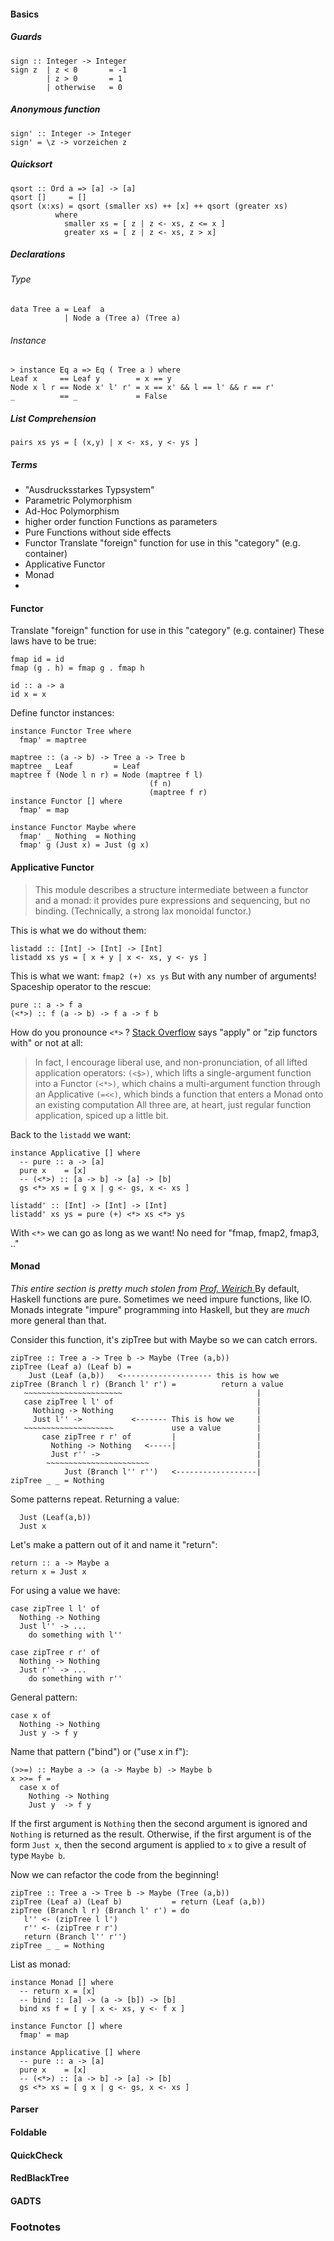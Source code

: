 #### Basics
##### Guards
```
sign :: Integer -> Integer
sign z  | z < 0       = -1
        | z > 0       = 1
        | otherwise   = 0
```
##### Anonymous function
```
sign' :: Integer -> Integer
sign' = \z -> vorzeichen z
```
##### Quicksort
```
qsort :: Ord a => [a] -> [a]
qsort []     = []
qsort (x:xs) = qsort (smaller xs) ++ [x] ++ qsort (greater xs)
          where
            smaller xs = [ z | z <- xs, z <= x ]
            greater xs = [ z | z <- xs, z > x]
```
##### Declarations
###### Type
```
data Tree a = Leaf  a
            | Node a (Tree a) (Tree a)
```
###### Instance
```
> instance Eq a => Eq ( Tree a ) where
Leaf x     == Leaf y        = x == y
Node x l r == Node x' l' r' = x == x' && l == l' && r == r'
_          == _             = False
```
##### List Comprehension
`pairs xs ys = [ (x,y) | x <- xs, y <- ys ]`


##### Terms
 - "Ausdrucksstarkes Typsystem"
 - Parametric Polymorphism
 - Ad-Hoc Polymorphism
 - higher order function
    Functions as parameters
 - Pure
   Functions without side effects
 - Functor
   Translate "foreign" function for use in this "category" (e.g. container)
 - Applicative Functor
 - Monad
 - 

#### Functor
Translate "foreign" function for use in this "category" (e.g. container)
These laws have to be true:
```
fmap id = id
fmap (g . h) = fmap g . fmap h

id :: a -> a
id x = x 
```

Define functor instances:
```
instance Functor Tree where
  fmap' = maptree

maptree :: (a -> b) -> Tree a -> Tree b
maptree _ Leaf         = Leaf
maptree f (Node l n r) = Node (maptree f l)
                               (f n)
                               (maptree f r)
instance Functor [] where
  fmap' = map

instance Functor Maybe where
  fmap' _ Nothing  = Nothing
  fmap' g (Just x) = Just (g x)

```
#### Applicative Functor
> This module describes a structure intermediate between a functor and a monad: it provides pure expressions and sequencing, but no binding. (Technically, a strong lax monoidal functor.)

This is what we do without them:
```
listadd :: [Int] -> [Int] -> [Int]
listadd xs ys = [ x + y | x <- xs, y <- ys ]
```
This is what we want: `fmap2 (+) xs ys`
But with any number of arguments!
Spaceship operator to the rescue:
```
pure :: a -> f a
(<*>) :: f (a -> b) -> f a -> f b
```
How do you pronounce `<*>` ? [Stack Overflow](https://stackoverflow.com/questions/3242361/haskell-how-is-pronounced) says "apply" or "zip functors with" or not at all:
> In fact, I encourage liberal use, and non-pronunciation, of all lifted application operators:
>   `(<$>)`, which lifts a single-argument function into a Functor
>   `(<*>)`, which chains a multi-argument function through an Applicative
>   `(=<<)`, which binds a function that enters a Monad onto an existing computation
> All three are, at heart, just regular function application, spiced up a little bit.

Back to the `listadd` we want:
```
instance Applicative [] where
  -- pure :: a -> [a]
  pure x    = [x]
  -- (<*>) :: [a -> b] -> [a] -> [b]
  gs <*> xs = [ g x | g <- gs, x <- xs ]

listadd' :: [Int] -> [Int] -> [Int]
listadd' xs ys = pure (+) <*> xs <*> ys 
```
With `<*>` we can go as long as we want! No need for "fmap, fmap2, fmap3, .."
#### Monad
*This entire section is pretty much stolen from [Prof. Weirich ](http://www.seas.upenn.edu/~cis552/13fa/lectures/stub/Monads.html)*
By default, Haskell functions are pure. Sometimes we need impure functions, like IO.
Monads integrate "impure" programming into Haskell, but they are *much* more general than that.

Consider this function, it's zipTree but with Maybe so we can catch errors.
```
zipTree :: Tree a -> Tree b -> Maybe (Tree (a,b))
zipTree (Leaf a) (Leaf b) = 
    Just (Leaf (a,b))   <-------------------- this is how we    
zipTree (Branch l r) (Branch l' r') =          return a value
   ~~~~~~~~~~~~~~~~~~~~~~                              |
   case zipTree l l' of                                |
     Nothing -> Nothing                                |
     Just l'' ->           <------- This is how we     |
   ~~~~~~~~~~~~~~~~~~~~             use a value        |
       case zipTree r r' of         |                  |
         Nothing -> Nothing   <-----|                  |
         Just r'' ->                                   |
        ~~~~~~~~~~~~~~~~~~~~~~~                        |
            Just (Branch l'' r'')   <------------------|
zipTree _ _ = Nothing
```
Some patterns repeat. 
Returning a value:
```
  Just (Leaf(a,b))
  Just x 
```
Let's make a pattern out of it and name it "return":
```
return :: a -> Maybe a                 
return x = Just x
```

For using a value we have:
```
case zipTree l l' of                 
  Nothing -> Nothing
  Just l'' -> ... 
    do something with l''

case zipTree r r' of                 
  Nothing -> Nothing
  Just r'' -> ... 
    do something with r''
```
General pattern:
```
case x of 
  Nothing -> Nothing
  Just y -> f y
```
Name that pattern ("bind") or ("use x in f"):
```
(>>=) :: Maybe a -> (a -> Maybe b) -> Maybe b
x >>= f = 
  case x of 
    Nothing -> Nothing
    Just y  -> f y
```
If the first argument is `Nothing` then the second argument is ignored and `Nothing` is returned as the result. Otherwise, if the first argument is of the form `Just x`, then the second argument is applied to `x` to give a result of type `Maybe b`.

Now we can refactor the code from the beginning!
```
zipTree :: Tree a -> Tree b -> Maybe (Tree (a,b))
zipTree (Leaf a) (Leaf b)           = return (Leaf (a,b))
zipTree (Branch l r) (Branch l' r') = do
   l'' <- (zipTree l l')
   r'' <- (zipTree r r') 
   return (Branch l'' r'')
zipTree _ _ = Nothing
```
List as monad:
```
instance Monad [] where
  -- return x = [x]
  -- bind :: [a] -> (a -> [b]) -> [b]
  bind xs f = [ y | x <- xs, y <- f x ] 
  
instance Functor [] where
  fmap' = map

instance Applicative [] where
  -- pure :: a -> [a]
  pure x    = [x]
  -- (<*>) :: [a -> b] -> [a] -> [b]
  gs <*> xs = [ g x | g <- gs, x <- xs ]

```

#### Parser

#### Foldable

#### QuickCheck

#### RedBlackTree

#### GADTS

### Footnotes
[^cis552monads]: http://www.seas.upenn.edu/~cis552/13fa/lectures/stub/Monads.html
